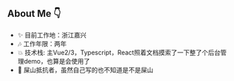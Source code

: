 ## About Me 👇

- ✨  目前工作地：浙江嘉兴 
- 🎶 工作年限：两年 
- 💥 技术栈: 主Vue2/3，Typescript，React照着文档摸索了一下整了个后台管理demo，也算是会使用了 
- 🎉 屎山抵抗者，虽然自己写的也不知道是不是屎山 
